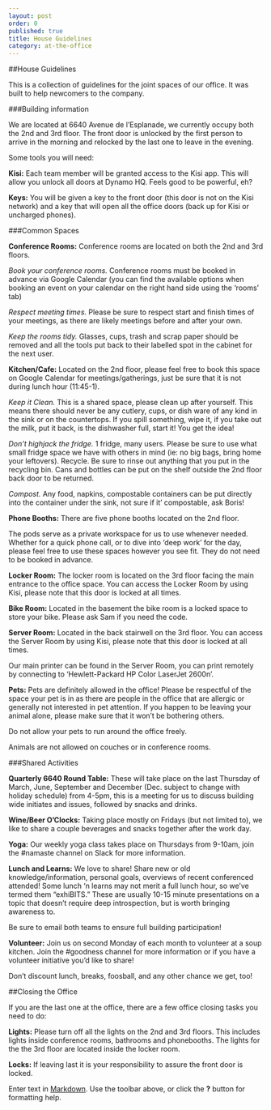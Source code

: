 ```yaml
---
layout: post
order: 0
published: true
title: House Guidelines
category: at-the-office
---
```

##House Guidelines

This is a collection of guidelines for the joint spaces of our office. It was built to help newcomers to the company.


###Building information

We are located at 6640 Avenue de l’Esplanade, we currently occupy both the 2nd and 3rd floor.
The front door is unlocked by the first person to arrive in the morning and relocked by the last one to leave in the evening.


Some tools you will need:

**Kisi:** Each team member will be granted access to the Kisi app. This will allow you unlock all doors at Dynamo HQ. Feels good to be powerful, eh?

**Keys:** You will be given a key to the front door (this door is not on the Kisi network) and a key that will open all the office doors (back up for Kisi or uncharged phones). 


###Common Spaces

**Conference Rooms:** Conference rooms are located on both the 2nd and 3rd floors. 

_Book your conference rooms._ Conference rooms must be booked in advance via Google Calendar (you can find the available options when booking an event on your calendar on the right hand side using the ‘rooms’ tab)

_Respect meeting times._ Please be sure to respect start and finish times of your meetings, as there are likely meetings before and after your own. 

_Keep the rooms tidy._ Glasses, cups, trash and scrap paper should be removed and all the tools put back to their labelled spot in the cabinet for the next user. 

**Kitchen/Cafe:**  Located on the 2nd floor, please feel free to book this space on Google Calendar for meetings/gatherings, just be sure that it is not during lunch hour (11:45-1). 

_Keep it Clean._ This is a shared space, please clean up after yourself. This means there should never be any cutlery, cups, or dish ware of any kind in the sink or on the countertops. If you spill something, wipe it, if you take out the milk, put it back, is the dishwasher full, start it! You get the idea! 

_Don’t highjack the fridge._ 1 fridge, many users. Please be sure to use what small fridge space we have with others in mind (ie: no big bags, bring home your leftovers). 
Recycle. Be sure to rinse out anything that you put in the recycling bin. Cans and bottles can be put on the shelf outside the 2nd floor back door to be returned. 

_Compost._ Any food, napkins, compostable containers can be put directly into the container under the sink, not sure if it’ compostable, ask Boris! 

**Phone Booths:**  There are five phone booths located on the 2nd floor.

The pods serve as a private workspace for us to use whenever needed. Whether for a quick phone call, or to dive into ‘deep work’ for the day, please feel free to use these spaces however you see fit. They do not need to be booked in advance. 

**Locker Room:**  The locker room is located on the 3rd floor facing the main entrance to the office space. You can access the Locker Room by using  Kisi, please note that this door is locked at all times. 

**Bike Room:**  Located in the basement the bike room is a locked space to store your bike. Please ask Sam if you need the code.

**Server Room:**  Located in the back stairwell on the 3rd floor. You can access the Server Room by using Kisi, please note that this door is locked at all times. 

Our main printer can be found in the Server Room, you can print remotely by connecting to ‘Hewlett-Packard HP Color LaserJet 2600n’. 

**Pets:**  Pets are definitely allowed in the office! Please be respectful of the space your pet is in as there are people in the office that are allergic or generally not interested in pet attention. If you happen to be leaving your animal alone, please make sure that it won’t be bothering others. 

Do not allow your pets to run around the office freely.

Animals are not allowed on couches or in conference rooms. 


###Shared Activities

**Quarterly 6640 Round Table:** These will take place on the last Thursday of March, June, September and December (Dec. subject to change with holiday schedule) from 4-5pm, this is a meeting for us to discuss building wide initiates and issues, followed by snacks and drinks.

**Wine/Beer O’Clocks:**  Taking place mostly on Fridays (but not limited to), we like to share a couple beverages and snacks together after the work day. 

**Yoga:**  Our weekly yoga class takes place on Thursdays from 9-10am, join the #namaste channel on Slack for more information. 

**Lunch and Learns:**  We love to share! Share new or old knowledge/information, personal goals, overviews of recent conferenced attended!
Some lunch ‘n learns may not merit a full lunch hour, so we’ve termed them “exhiBITS.” These are usually 10-15 minute presentations on a topic that doesn’t require deep introspection, but is worth bringing awareness to.

Be sure to email both teams to ensure full building participation! 

**Volunteer:**  Join us on second Monday of each month to volunteer at a soup kitchen. Join the #goodness channel for more information or if you have a volunteer initiative you’d like to share!

Don’t discount lunch, breaks, foosball, and any other chance we get, too! 


##Closing the Office

If you are the last one at the office, there are a few office closing tasks you need to do:

**Lights:** Please turn off all the lights on the 2nd and 3rd floors. This includes lights inside conference rooms, bathrooms and phonebooths. The lights for the the 3rd floor are located inside the locker room.

**Locks:** If leaving last it is your responsibility to assure the front door is locked. 



Enter text in [Markdown](http://daringfireball.net/projects/markdown/). Use the toolbar above, or click the **?** button for formatting help.
